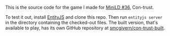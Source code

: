 This is the source code for the game I made for [MiniLD #36][minild],
Con-trust.

To test it out, install [EntityJS][entityjs] and clone this repo. Then
run `entityjs server` in the directory containing the checked-out
files. The built version, that's available to play, has its own GitHub
repository at [smcgivern/con-trust-built][built].

[minild]: http://www.ludumdare.com/compo/2012/07/01/mini-ld-36-contrasts/
[entityjs]: http://entityjs.com/
[built]: https://github.com/smcgivern/con-trust-built
